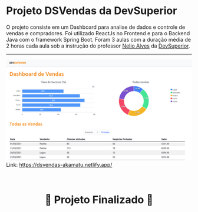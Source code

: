# Projeto DSVendas da DevSuperior
O projeto consiste em um Dashboard para analise de dados e controle de vendas e compradores. Foi utilizado ReactJs no Frontend e para o Backend Java com o framework Spring Boot. Foram 3 aulas com a duração média de 2 horas cada aula sob a instrução do professor [Nelio Alves](https://github.com/acenelio) da [DevSuperior](https://github.com/devsuperior).

---

![dashboard page](.github/dashboard-page.png)
Link: https://dsvendas-akamatu.netlify.app/

<br/>
<h1 align="center">🎉 Projeto Finalizado 🎉</h1>
